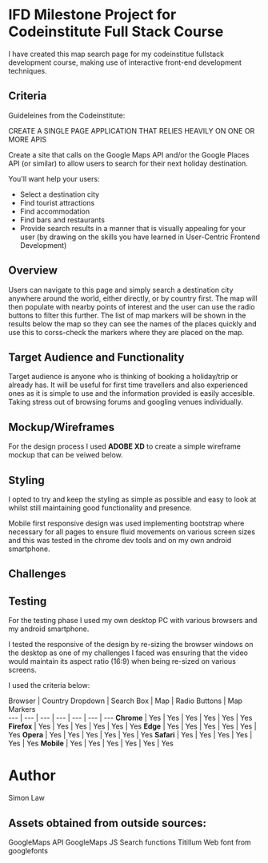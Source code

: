 # IFD Milestone Project for Codeinstitute Full Stack Course

I have created this map search page for my codeinstitue fullstack development course, making use of interactive front-end development techniques.

## Criteria

Guideleines from the Codeinstitute:

CREATE A SINGLE PAGE APPLICATION THAT RELIES HEAVILY ON ONE OR MORE APIS

Create a site that calls on the Google Maps API and/or the Google Places API (or similar) to allow users to search for their next holiday destination.

You'll want help your users:
- Select a destination city
- Find tourist attractions
- Find accommodation
- Find bars and restaurants
- Provide search results in a manner that is visually appealing for your user (by drawing on the skills you have learned in User-Centric Frontend Development)

## Overview

Users can navigate to this page and simply search a destination city anywhere around the world, either directly, or by country first. The map will then populate with
nearby points of interest and the user can use the radio buttons to filter this further.
The list of map markers will be shown in the results below the map so they can see the names of the places quickly and use this to corss-check the markers where they
are placed on the map.

## Target Audience and Functionality

Target audience is anyone who is thinking of booking a holiday/trip or already has. It will be useful for first time travellers and also experienced ones as it is 
simple to use and the information provided is easily accesible. Taking stress out of browsing forums and googling venues individually.

## Mockup/Wireframes

For the design process I used **ADOBE XD** to create a simple wireframe mockup that can be veiwed below.



## Styling

I opted to try and keep the styling as simple as possible and easy to look at whilst still maintaining good functionality and presence.



Mobile first responsive design was used implementing bootstrap where necessary for all pages to ensure fluid movements on various screen sizes and this was tested in the chrome dev tools and on my own android smartphone.


## Challenges



## Testing


 For the testing phase I used my own desktop PC with various browsers and my android smartphone.
 
 I tested the responsive of the design by re-sizing the browser windows on the desktop as one of my challenges I faced was ensuring that the video would maintain its aspect ratio (16:9) when being re-sized on various screens.
 
 I used the criteria below:
 
 

Browser | Country Dropdown | Search Box | Map | Radio Buttons | Map Markers  
--- | --- | --- | --- | --- | --- | --- 
**Chrome** | Yes | Yes | Yes | Yes | Yes | Yes 
**Firefox** | Yes | Yes | Yes | Yes | Yes | Yes 
**Edge** | Yes | Yes | Yes | Yes | Yes | Yes 
**Opera** | Yes | Yes | Yes | Yes | Yes | Yes 
**Safari** | Yes | Yes | Yes | Yes | Yes | Yes 
**Mobile** | Yes | Yes | Yes | Yes | Yes | Yes 


# Author

Simon Law

## Assets obtained from outside sources:

GoogleMaps API
GoogleMaps JS Search functions
Titillum Web font from googlefonts